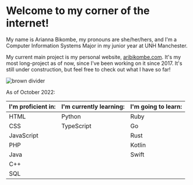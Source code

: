 # Welcome to my corner of the internet!

My name is Arianna Bikombe, my pronouns are she/her/hers, and I'm a Computer Information Systems Major in my junior year at UNH Manchester.

My current main project is my personal website, [aribikombe.com](https://aribikombe.com/). It's my most long-project as of now, since I've been working on it since 2017. It's still under construction, but feel free to check out what I have so far!

![brown divider](https://preview.redd.it/ypjkwzv6b0k51.png?width=960&crop=smart&auto=webp&s=a29922d4bb5847e20c86e4d5d86b4b1b252c80fb)

As of October 2022:

| I'm proficient in: | I'm currently learning: | I'm going to learn: |
|--------------------|-------------------------|---------------------|
|        HTML        |         Python          |        Ruby         |
|        CSS         |       TypeScript        |         Go          |
|     JavaScript     |                         |        Rust         |
|        PHP         |                         |       Kotlin        |
|       Java         |                         |       Swift         |
|        C++         |                         |                     |
|        SQL         |                         |                     |
